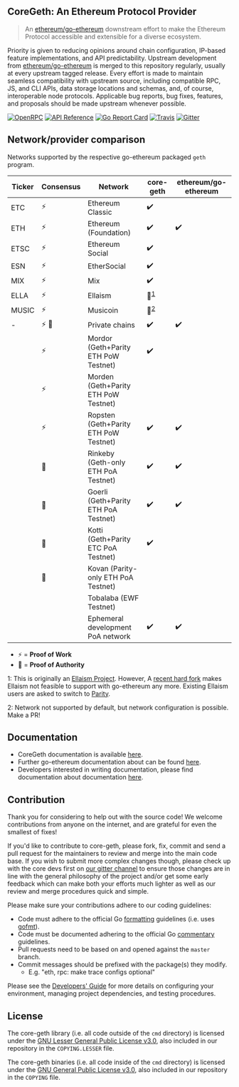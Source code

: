 ## CoreGeth: An Ethereum Protocol Provider

> An [ethereum/go-ethereum](https://github.com/ethereum/go-ethereum) downstream effort to make the Ethereum Protocol accessible and extensible for a diverse ecosystem.

Priority is given to reducing opinions around chain configuration, IP-based feature implementations, and API predictability.
Upstream development from [ethereum/go-ethereum](https://github.com/ethereum/go-ethereum) is merged to this repository regularly,
 usually at every upstream tagged release. Every effort is made to maintain seamless compatibility with upstream source, including compatible RPC, JS, and CLI
 APIs, data storage locations and schemas, and, of course, interoperable node protocols. Applicable bug reports, bug fixes, features, and proposals should be
 made upstream whenever possible.

[![OpenRPC](https://img.shields.io/static/v1.svg?label=OpenRPC&message=1.0.10&color=blue)](#openrpc-discovery)
[![API Reference](https://camo.githubusercontent.com/915b7be44ada53c290eb157634330494ebe3e30a/68747470733a2f2f676f646f632e6f72672f6769746875622e636f6d2f676f6c616e672f6764646f3f7374617475732e737667)](https://godoc.org/github.com/etclabscore/core-geth)
[![Go Report Card](https://goreportcard.com/badge/github.com/etclabscore/core-geth)](https://goreportcard.com/report/github.com/etclabscore/core-geth)
[![Travis](https://travis-ci.org/etclabscore/core-geth.svg?branch=master)](https://travis-ci.org/etclabscore/core-geth)
[![Gitter](https://badges.gitter.im/core-geth/community.svg)](https://gitter.im/core-geth/community?utm_source=badge&utm_medium=badge&utm_campaign=pr-badge)

## Network/provider comparison

Networks supported by the respective go-ethereum packaged `geth` program.

| Ticker | Consensus         | Network                               | core-geth                                                | ethereum/go-ethereum |
| ---    | ---               | ---                                   | ---                                                      | ---                  |
| ETC    | :zap:             | Ethereum Classic                      | :heavy_check_mark:                                       |                      |
| ETH    | :zap:             | Ethereum (Foundation)                 | :heavy_check_mark:                                       | :heavy_check_mark:   |
| ETSC   | :zap:             | Ethereum Social                       | :heavy_check_mark:                                       |                      |
| ESN    | :zap:             | EtherSocial                           | :heavy_check_mark:                                       |                      |
| MIX    | :zap:             | Mix                                   | :heavy_check_mark:                                       |                      |
| ELLA   | :zap:             | Ellaism                               | :no_entry_sign:<sup>[1](#ellaism-footnote)</sup>         |                      |
| MUSIC  | :zap:             | Musicoin                              | :open_file_folder:<sup>[2](#configuration-capable)</sup> |                      |
| -      | :zap: :handshake: | Private chains                        | :heavy_check_mark:                                       | :heavy_check_mark:   |
|        | :zap:             | Mordor (Geth+Parity ETH PoW Testnet)  | :heavy_check_mark:                                       |                      |
|        | :zap:             | Morden (Geth+Parity ETH PoW Testnet)  |                                                          |                      |
|        | :zap:             | Ropsten (Geth+Parity ETH PoW Testnet) | :heavy_check_mark:                                       | :heavy_check_mark:   |
|        | :handshake:       | Rinkeby (Geth-only ETH PoA Testnet)   | :heavy_check_mark:                                       | :heavy_check_mark:   |
|        | :handshake:       | Goerli (Geth+Parity ETH PoA Testnet)  | :heavy_check_mark:                                       | :heavy_check_mark:   |
|        | :handshake:       | Kotti (Geth+Parity ETC PoA Testnet)   | :heavy_check_mark:                                       |                      |
|        | :handshake:       | Kovan (Parity-only ETH PoA Testnet)   |                                                          |                      |
|        |                   | Tobalaba (EWF Testnet)                |                                                          |                      |
|        |                   | Ephemeral development PoA network     | :heavy_check_mark:                                       | :heavy_check_mark:   |

- :zap: = __Proof of Work__
- :handshake: = __Proof of Authority__

<a name="ellaism-footnote">1</a>: This is originally an [Ellaism
Project](https://github.com/ellaism). However, A [recent hard
fork](https://github.com/ellaism/specs/blob/master/specs/2018-0003-wasm-hardfork.md)
makes Ellaism not feasible to support with go-ethereum any more. Existing
Ellaism users are asked to switch to
[Parity](https://github.com/paritytech/parity).

<a name="configuration-capable">2</a>: Network not supported by default, but network configuration is possible. Make a PR!

## Documentation

- CoreGeth documentation is available [here](https://etclabscore.github.io/core-geth).
- Further go-ethereum documentation about can be found [here](https://geth.ethereum.org/docs/).
- Developers interested in writing documentation, please find documentation about documentation [here](./docs/developers/documentation.md).

## Contribution

Thank you for considering to help out with the source code! We welcome contributions
from anyone on the internet, and are grateful for even the smallest of fixes!

If you'd like to contribute to core-geth, please fork, fix, commit and send a pull request
for the maintainers to review and merge into the main code base. If you wish to submit
more complex changes though, please check up with the core devs first on [our gitter channel](https://gitter.im/etclabscore/core-geth)
to ensure those changes are in line with the general philosophy of the project and/or get
some early feedback which can make both your efforts much lighter as well as our review
and merge procedures quick and simple.

Please make sure your contributions adhere to our coding guidelines:

 * Code must adhere to the official Go [formatting](https://golang.org/doc/effective_go.html#formatting)
   guidelines (i.e. uses [gofmt](https://golang.org/cmd/gofmt/)).
 * Code must be documented adhering to the official Go [commentary](https://golang.org/doc/effective_go.html#commentary)
   guidelines.
 * Pull requests need to be based on and opened against the `master` branch.
 * Commit messages should be prefixed with the package(s) they modify.
   * E.g. "eth, rpc: make trace configs optional"

Please see the [Developers' Guide](https://github.com/ethereum/go-ethereum/wiki/Developers'-Guide)
for more details on configuring your environment, managing project dependencies, and
testing procedures.

## License

The core-geth library (i.e. all code outside of the `cmd` directory) is licensed under the
[GNU Lesser General Public License v3.0](https://www.gnu.org/licenses/lgpl-3.0.en.html),
also included in our repository in the `COPYING.LESSER` file.

The core-geth binaries (i.e. all code inside of the `cmd` directory) is licensed under the
[GNU General Public License v3.0](https://www.gnu.org/licenses/gpl-3.0.en.html), also
included in our repository in the `COPYING` file.
